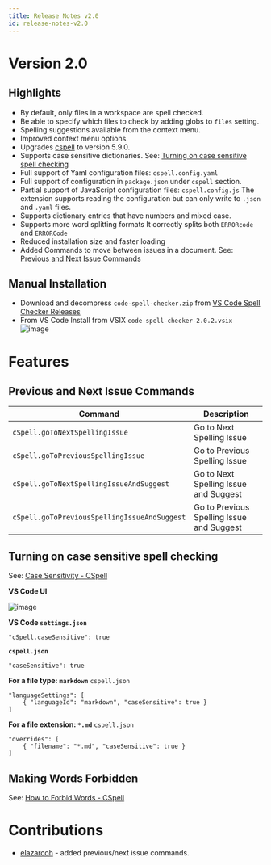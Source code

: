 ```yaml
---
title: Release Notes v2.0
id: release-notes-v2.0
---
```


# Version 2.0

## Highlights

- By default, only files in a workspace are spell checked.
- Be able to specify which files to check by adding globs to `files` setting.
- Spelling suggestions available from the context menu.
- Improved context menu options.
- Upgrades [cspell](https://www.npmjs.com/package/cspell) to version 5.9.0.
- Supports case sensitive dictionaries. See: [Turning on case sensitive spell checking](#turning-on-case-sensitive-spell-checking)
- Full support of Yaml configuration files: `cspell.config.yaml`
- Full support of configuration in `package.json` under `cspell` section.
- Partial support of JavaScript configuration files: `cspell.config.js`
  The extension supports reading the configuration but can only write to `.json` and `.yaml` files.
- Supports dictionary entries that have numbers and mixed case.
- Supports more word splitting formats
  It correctly splits both `ERRORcode` and `ERRORCode`
- Reduced installation size and faster loading
- Added Commands to move between issues in a document. See: [Previous and Next Issue Commands](#previous-and-next-issue-commands)

## Manual Installation

- Download and decompress `code-spell-checker.zip` from [VS Code Spell Checker Releases](https://github.com/streetsidesoftware/vscode-spell-checker/releases)
- From VS Code Install from VSIX `code-spell-checker-2.0.2.vsix`
  ![image](https://user-images.githubusercontent.com/3740137/120071300-f0a27600-c08e-11eb-9828-155be0405510.png)

# Features

## Previous and Next Issue Commands

| Command                                      | Description                               |
| -------------------------------------------- | ----------------------------------------- |
| `cSpell.goToNextSpellingIssue`               | Go to Next Spelling Issue                 |
| `cSpell.goToPreviousSpellingIssue`           | Go to Previous Spelling Issue             |
| `cSpell.goToNextSpellingIssueAndSuggest`     | Go to Next Spelling Issue and Suggest     |
| `cSpell.goToPreviousSpellingIssueAndSuggest` | Go to Previous Spelling Issue and Suggest |

## Turning on case sensitive spell checking

See: [Case Sensitivity - CSpell](https://streetsidesoftware.github.io/cspell/docs/case-sensitive/)

**VS Code UI**

![image](https://user-images.githubusercontent.com/3740137/129460586-498f1bf4-3b53-43d6-b525-7ad283b8e8bf.png)

**VS Code `settings.json`**

```jsonc
"cSpell.caseSensitive": true
```

**`cspell.json`**

```jsonc
"caseSensitive": true
```

**For a file type: `markdown`**
`cspell.json`

```jsonc
"languageSettings": [
    { "languageId": "markdown", "caseSensitive": true }
]
```

**For a file extension: `*.md`**
`cspell.json`

```jsonc
"overrides": [
    { "filename": "*.md", "caseSensitive": true }
]
```

## Making Words Forbidden

See: [How to Forbid Words - CSpell](https://streetsidesoftware.github.io/cspell/docs/forbidden-words/)

# Contributions

- [elazarcoh](https://github.com/elazarcoh) - added previous/next issue commands.

<!---
cspell:ignore elazarcoh
--->

